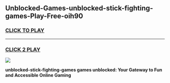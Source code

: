 
## Unblocked-Games-unblocked-stick-fighting-games-Play-Free-oih90
<h3>
<a href="https://premium76.site?title=unblocked-stick-fighting-games&ref=18A1">CLICK TO PLAY</a></h3>
<hr>

<h3>
<a href="https://premium76.site?title=unblocked-stick-fighting-games&ref=18A1">CLICK 2 PLAY</a>
  
</h3>

<a href="https://premium76.site?title=unblocked-stick-fighting-games&ref=18A1"><img src="https://clearcache.store/games.png"></a>


**unblocked-stick-fighting-games games unblocked: Your Gateway to Fun and Accessible Online Gaming**
